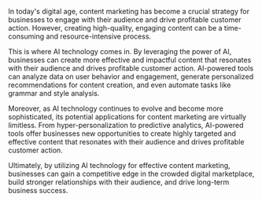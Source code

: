 

In today's digital age, content marketing has become a crucial strategy for businesses to engage with their audience and drive profitable customer action. However, creating high-quality, engaging content can be a time-consuming and resource-intensive process.

This is where AI technology comes in. By leveraging the power of AI, businesses can create more effective and impactful content that resonates with their audience and drives profitable customer action. AI-powered tools can analyze data on user behavior and engagement, generate personalized recommendations for content creation, and even automate tasks like grammar and style analysis.

Moreover, as AI technology continues to evolve and become more sophisticated, its potential applications for content marketing are virtually limitless. From hyper-personalization to predictive analytics, AI-powered tools offer businesses new opportunities to create highly targeted and effective content that resonates with their audience and drives profitable customer action.

Ultimately, by utilizing AI technology for effective content marketing, businesses can gain a competitive edge in the crowded digital marketplace, build stronger relationships with their audience, and drive long-term business success.
